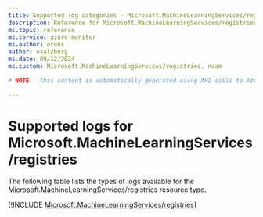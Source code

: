 ```yaml
---
title: Supported log categories - Microsoft.MachineLearningServices/registries
description: Reference for Microsoft.MachineLearningServices/registries in Azure Monitor Logs.
ms.topic: reference
ms.service: azure-monitor
ms.author: orens
author: osalzberg
ms.date: 09/12/2024
ms.custom: Microsoft.MachineLearningServices/registries, naam

# NOTE:  This content is automatically generated using API calls to Azure. Any edits made on these files will be overwritten in the next run of the script. 

---
```





# Supported logs for Microsoft.MachineLearningServices/registries  
The following table lists the types of logs available for the Microsoft.MachineLearningServices/registries resource type.
  

  
[!INCLUDE [Microsoft.MachineLearningServices/registries](~/reusable-content/ce-skilling/azure/includes/azure-monitor/reference/logs/microsoft-machinelearningservices-registries-logs-include.md)]  
  

